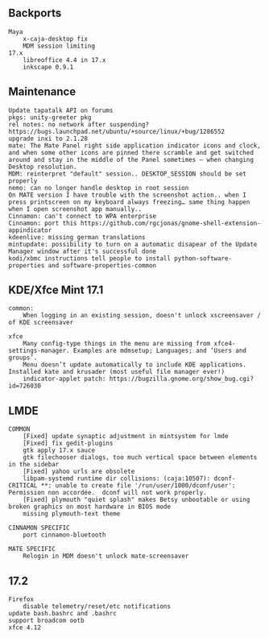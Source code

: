 Backports
---------
	Maya
		x-caja-desktop fix
		MDM session limiting
	17.x
		libreoffice 4.4 in 17.x
		inkscape 0.9.1


Maintenance
-----------
	Update tapatalk API on forums
	pkgs: unity-greeter pkg
	rel notes: no network after suspending? https://bugs.launchpad.net/ubuntu/+source/linux/+bug/1286552
	upgrade inxi to 2.1.28
	mate: The Mate Panel right side application indicator icons and clock, and when some other icons are pinned there scramble and get switched around and stay in the middle of the Panel sometimes – when changing Desktop resolution.
	MDM: reinterpret "default" session.. DESKTOP_SESSION should be set properly
	nemo: can no longer handle desktop in root session
	On MATE version I have trouble with the screenshot action.. when I press printscreen on my keyboard always freezing… same thing happen when I open screenshot app manually..
	Cinnamon: can't connect to WPA enterprise
	Cinnamon: port this https://github.com/rgcjonas/gnome-shell-extension-appindicator
	kdeenlive: missing german translations
	mintupdate: possibility to turn on a automatic disapear of the Update Manager window after it's successful done
	kodi/xbmc instructions tell people to install python-software-properties and software-properties-common

KDE/Xfce Mint 17.1
------------------
	common:
		When logging in an existing session, doesn't unlock xscreensaver / of KDE screensaver

	xfce
		Many config-type things in the menu are missing from xfce4-settings-manager. Examples are mdmsetup; Languages; and ‘Users and groups’.
		Menu doesn’t update automatically to include KDE applications. Installed kate and krusader (most useful file manager ever!)
		indicator-applet patch: https://bugzilla.gnome.org/show_bug.cgi?id=726030

LMDE
----
	COMMON
		[Fixed] update synaptic adjustment in mintsystem for lmde
		[Fixed] fix gedit-plugins
		gtk apply 17.x sauce
		gtk filechooser dialogs, too much vertical space between elements in the sidebar
		[Fixed] yahoo urls are obsolete
	    libpam-systemd runtime dir collisions: (caja:10507): dconf-CRITICAL **: unable to create file '/run/user/1000/dconf/user': Permission non accordée.  dconf will not work properly.
	    [Fixed] plymouth "quiet splash" makes Betsy unbootable or using broken graphics on most hardware in BIOS mode
	    missing plymouth-text theme

	CINNAMON SPECIFIC
		port cinnamon-bluetooth

	MATE SPECIFIC
	    Relogin in MDM doesn't unlock mate-screensaver

17.2
----
	Firefox
		disable telemetry/reset/etc notifications
	update bash.bashrc and .bashrc
	support broadcom ootb
	xfce 4.12
